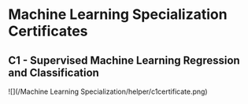 # Machine Learning Specialization Certificates

## C1 - Supervised Machine Learning Regression and Classification

![](/Machine Learning Specialization/helper/c1certificate.png)
